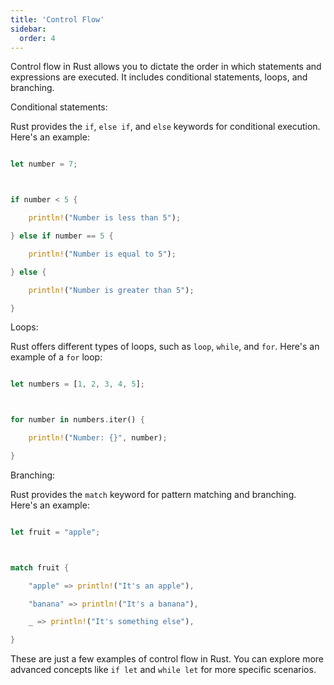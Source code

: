 ```yaml
---
title: 'Control Flow'
sidebar:
  order: 4
---
```


 Control flow in Rust allows you to dictate the order in which statements and expressions are executed. It includes conditional statements, loops, and branching.



Conditional statements:

Rust provides the `if`, `else if`, and `else` keywords for conditional execution. Here's an example:



```rust

let number = 7;



if number < 5 {

    println!("Number is less than 5");

} else if number == 5 {

    println!("Number is equal to 5");

} else {

    println!("Number is greater than 5");

}

```



Loops:

Rust offers different types of loops, such as `loop`, `while`, and `for`. Here's an example of a `for` loop:



```rust

let numbers = [1, 2, 3, 4, 5];



for number in numbers.iter() {

    println!("Number: {}", number);

}

```



Branching:

Rust provides the `match` keyword for pattern matching and branching. Here's an example:



```rust

let fruit = "apple";



match fruit {

    "apple" => println!("It's an apple"),

    "banana" => println!("It's a banana"),

    _ => println!("It's something else"),

}

```



These are just a few examples of control flow in Rust. You can explore more advanced concepts like `if let` and `while let` for more specific scenarios.
